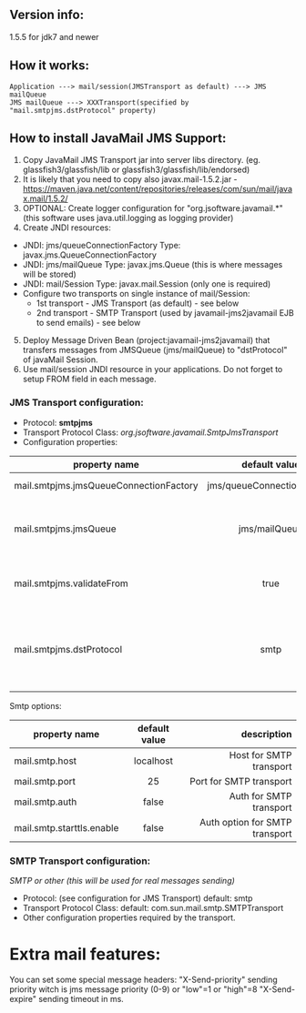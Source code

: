 ## Version info:
1.5.5 for jdk7 and newer
	
## How it works:

    Application ---> mail/session(JMSTransport as default) ---> JMS mailQueue
    JMS mailQueue ---> XXXTransport(specified by "mail.smtpjms.dstProtocol" property)


## How to install JavaMail JMS Support:
1) Copy JavaMail JMS Transport jar into server libs directory. (eg. glassfish3/glassfish/lib or glassfish3/glassfish/lib/endorsed)
2) It is likely that you need to copy also javax.mail-1.5.2.jar - https://maven.java.net/content/repositories/releases/com/sun/mail/javax.mail/1.5.2/
3) OPTIONAL: Create logger configuration for "org.jsoftware.javamail.*" (this software uses java.util.logging as logging provider)
4) Create JNDI resources:
 * JNDI: jms/queueConnectionFactory		Type: javax.jms.QueueConnectionFactory
 * JNDI: jms/mailQueue			Type: javax.jms.Queue			(this is where messages will be stored)
 * JNDI: mail/Session			Type: javax.mail.Session        (only one is required)
 * Configure two transports on single instance of mail/Session:
    * 1st transport - JMS Transport (as default) - see below
    * 2nd transport - SMTP Transport (used by javamail-jms2javamail EJB to send emails) - see below
5) Deploy Message Driven Bean (project:javamail-jms2javamail) that transfers messages from JMSQueue (jms/mailQueue) to "dstProtocol" of javaMail Session.
6) Use mail/session JNDI resource in your applications. Do not forget to setup FROM field in each message.


### JMS Transport configuration:

 * Protocol: **smtpjms**
 * Transport Protocol Class: *org.jsoftware.javamail.SmtpJmsTransport*
 * Configuration properties:

| property name | default value | description |
| ------------- |:-------------:| -----:|
| mail.smtpjms.jmsQueueConnectionFactory | jms/queueConnectionFactory | JMS connection |
| mail.smtpjms.jmsQueue | jms/mailQueue	| JMS Queue. (DO NOT CHANGE IT) |
| mail.smtpjms.validateFrom | true | Check if mail field FROM is set |
| mail.smtpjms.dstProtocol | smtp | Destination javaMail protocol. Used for real messages sending |


Smtp options:

| property name | default value | description |
| ------------- |:-------------:| -----:|
| mail.smtp.host | localhost | Host for SMTP transport |
| mail.smtp.port | 25 | Port for SMTP transport |
| mail.smtp.auth | false | Auth for SMTP transport |
| mail.smtp.starttls.enable | false | Auth option for SMTP transport |

### SMTP Transport configuration:
_SMTP or other (this will be used for real messages sending)_

 * Protocol: (see configuration for JMS Transport)		default: smtp
 * Transport Protocol Class:				            default: com.sun.mail.smtp.SMTPTransport
 * Other configuration properties required by the transport.

# Extra mail features:
You can set some special message headers:
"X-Send-priority"	sending priority witch is jms message priority (0-9) or "low"=1 or "high"=8
"X-Send-expire"		sending timeout in ms.






